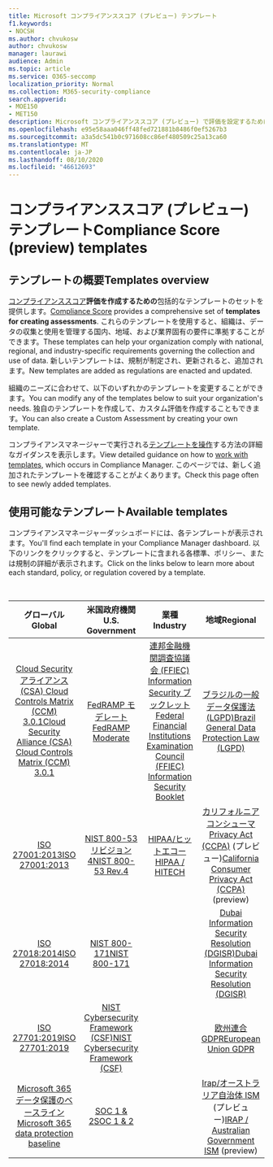 ```yaml
---
title: Microsoft コンプライアンススコア (プレビュー) テンプレート
f1.keywords:
- NOCSH
ms.author: chvukosw
author: chvukosw
manager: laurawi
audience: Admin
ms.topic: article
ms.service: O365-seccomp
localization_priority: Normal
ms.collection: M365-security-compliance
search.appverid:
- MOE150
- MET150
description: Microsoft コンプライアンススコア (プレビュー) で評価を設定するために使用できるすべてのテンプレートを確認します。
ms.openlocfilehash: e95e58aaa046ff48fed721881b8486f0ef5267b3
ms.sourcegitcommit: a3a5dc541b0c971608cc86ef480509c25a13ca60
ms.translationtype: MT
ms.contentlocale: ja-JP
ms.lasthandoff: 08/10/2020
ms.locfileid: "46612693"
---
```

# <a name="compliance-score-preview-templates"></a><span data-ttu-id="7b85b-103">コンプライアンススコア (プレビュー) テンプレート</span><span class="sxs-lookup"><span data-stu-id="7b85b-103">Compliance Score (preview) templates</span></span>

## <a name="templates-overview"></a><span data-ttu-id="7b85b-104">テンプレートの概要</span><span class="sxs-lookup"><span data-stu-id="7b85b-104">Templates overview</span></span>

<span data-ttu-id="7b85b-105">[コンプライアンススコア](compliance-score.md)**評価を作成するための**包括的なテンプレートのセットを提供します。</span><span class="sxs-lookup"><span data-stu-id="7b85b-105">[Compliance Score](compliance-score.md) provides a comprehensive set of **templates for creating assessments**.</span></span> <span data-ttu-id="7b85b-106">これらのテンプレートを使用すると、組織は、データの収集と使用を管理する国内、地域、および業界固有の要件に準拠することができます。</span><span class="sxs-lookup"><span data-stu-id="7b85b-106">These templates can help your organization comply with national, regional, and industry-specific requirements governing the collection and use of data.</span></span> <span data-ttu-id="7b85b-107">新しいテンプレートは、規制が制定され、更新されると、追加されます。</span><span class="sxs-lookup"><span data-stu-id="7b85b-107">New templates are added as regulations are enacted and updated.</span></span>

<span data-ttu-id="7b85b-108">組織のニーズに合わせて、以下のいずれかのテンプレートを変更することができます。</span><span class="sxs-lookup"><span data-stu-id="7b85b-108">You can modify any of the templates below to suit your organization's needs.</span></span> <span data-ttu-id="7b85b-109">独自のテンプレートを作成して、カスタム評価を作成することもできます。</span><span class="sxs-lookup"><span data-stu-id="7b85b-109">You can also create a Custom Assessment by creating your own template.</span></span> 

<span data-ttu-id="7b85b-110">コンプライアンスマネージャーで実行される[テンプレートを操作](working-with-compliance-manager.md#templates)する方法の詳細なガイダンスを表示します。</span><span class="sxs-lookup"><span data-stu-id="7b85b-110">View detailed guidance on how to [work with templates](working-with-compliance-manager.md#templates), which occurs in Compliance Manager.</span></span> <span data-ttu-id="7b85b-111">このページでは、新しく追加されたテンプレートを確認することがよくあります。</span><span class="sxs-lookup"><span data-stu-id="7b85b-111">Check this page often to see newly added templates.</span></span>

## <a name="available-templates"></a><span data-ttu-id="7b85b-112">使用可能なテンプレート</span><span class="sxs-lookup"><span data-stu-id="7b85b-112">Available templates</span></span>

<span data-ttu-id="7b85b-113">コンプライアンスマネージャーダッシュボードには、各テンプレートが表示されます。</span><span class="sxs-lookup"><span data-stu-id="7b85b-113">You'll find each template in your Compliance Manager dashboard.</span></span> <span data-ttu-id="7b85b-114">以下のリンクをクリックすると、テンプレートに含まれる各標準、ポリシー、または規制の詳細が表示されます。</span><span class="sxs-lookup"><span data-stu-id="7b85b-114">Click on the links below to learn more about each standard, policy, or regulation covered by a template.</span></span>

<br>

| <span data-ttu-id="7b85b-115">グローバル</span><span class="sxs-lookup"><span data-stu-id="7b85b-115">Global</span></span> |<span data-ttu-id="7b85b-116">米国政府機関</span><span class="sxs-lookup"><span data-stu-id="7b85b-116">U.S. Government</span></span>| <span data-ttu-id="7b85b-117">業種</span><span class="sxs-lookup"><span data-stu-id="7b85b-117">Industry</span></span>|<span data-ttu-id="7b85b-118">地域</span><span class="sxs-lookup"><span data-stu-id="7b85b-118">Regional</span></span>|
| :---: |:---:|:---:|:---:|
|[<span data-ttu-id="7b85b-119">Cloud Security アライアンス (CSA) Cloud Controls Matrix (CCM) 3.0.1</span><span class="sxs-lookup"><span data-stu-id="7b85b-119">Cloud Security Alliance (CSA) Cloud Controls Matrix (CCM) 3.0.1</span></span>](offering-csa-star-attestation.md) | [<span data-ttu-id="7b85b-120">FedRAMP モデレート</span><span class="sxs-lookup"><span data-stu-id="7b85b-120">FedRAMP Moderate</span></span>](offering-fedramp.md)| [<span data-ttu-id="7b85b-121">連邦金融機関調査協議会 (FFIEC) Information Security ブックレット</span><span class="sxs-lookup"><span data-stu-id="7b85b-121">Federal Financial Institutions Examination Council (FFIEC) Information Security Booklet</span></span>](offering-ffiec-us.md) |[<span data-ttu-id="7b85b-122">ブラジルの一般データ保護法 (LGPD)</span><span class="sxs-lookup"><span data-stu-id="7b85b-122">Brazil General Data Protection Law (LGPD)</span></span>](https://go.microsoft.com/fwlink/?linkid=2115387) |
|[<span data-ttu-id="7b85b-123">ISO 27001:2013</span><span class="sxs-lookup"><span data-stu-id="7b85b-123">ISO 27001:2013</span></span>](https://go.microsoft.com/fwlink/?linkid=2109073) | [<span data-ttu-id="7b85b-124">NIST 800-53 リビジョン4</span><span class="sxs-lookup"><span data-stu-id="7b85b-124">NIST 800-53 Rev.4</span></span>](https://go.microsoft.com/fwlink/?linkid=2109075) | [<span data-ttu-id="7b85b-125">HIPAA/ヒットエコー</span><span class="sxs-lookup"><span data-stu-id="7b85b-125">HIPAA / HITECH</span></span>](offering-hipaa-hitech.md) | <span data-ttu-id="7b85b-126">[カリフォルニアコンシューマ Privacy Act (CCPA)](offering-ccpa.md) (プレビュー)</span><span class="sxs-lookup"><span data-stu-id="7b85b-126">[California Consumer Privacy Act (CCPA)](offering-ccpa.md) (preview)</span></span>
|[<span data-ttu-id="7b85b-127">ISO 27018:2014</span><span class="sxs-lookup"><span data-stu-id="7b85b-127">ISO 27018:2014</span></span>](offering-iso-27018.md)  | [<span data-ttu-id="7b85b-128">NIST 800-171</span><span class="sxs-lookup"><span data-stu-id="7b85b-128">NIST 800-171</span></span>](offering-nist-sp-800-171.md)|  | [<span data-ttu-id="7b85b-129">Dubai Information Security Resolution (DGISR)</span><span class="sxs-lookup"><span data-stu-id="7b85b-129">Dubai Information Security Resolution (DGISR)</span></span>](https://go.microsoft.com/fwlink/?linkid=2131193) |
| [<span data-ttu-id="7b85b-130">ISO 27701:2019</span><span class="sxs-lookup"><span data-stu-id="7b85b-130">ISO 27701:2019</span></span>](offering-iso-27701.md) | [<span data-ttu-id="7b85b-131">NIST Cybersecurity Framework (CSF)</span><span class="sxs-lookup"><span data-stu-id="7b85b-131">NIST Cybersecurity Framework (CSF)</span></span>](offering-nist-csf.md) |  |[<span data-ttu-id="7b85b-132">欧州連合 GDPR</span><span class="sxs-lookup"><span data-stu-id="7b85b-132">European Union GDPR</span></span>](gdpr.md) |
| [<span data-ttu-id="7b85b-133">Microsoft 365 データ保護のベースライン</span><span class="sxs-lookup"><span data-stu-id="7b85b-133">Microsoft 365 data protection baseline</span></span>](compliance-score-methodology.md#initial-score-based-on-microsoft-365-data-protection-baseline) | [<span data-ttu-id="7b85b-134">SOC 1 & 2</span><span class="sxs-lookup"><span data-stu-id="7b85b-134">SOC 1 & 2</span></span>](offering-soc.md) |  | <span data-ttu-id="7b85b-135">[Irap/オーストラリア自治体 ISM](offering-ccsl-irap-australia.md) (プレビュー)</span><span class="sxs-lookup"><span data-stu-id="7b85b-135">[IRAP / Australian Government ISM](offering-ccsl-irap-australia.md) (preview)</span></span> |